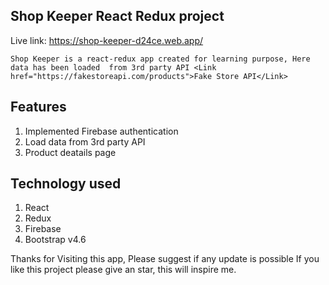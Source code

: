 ## Shop Keeper React Redux project

Live link: https://shop-keeper-d24ce.web.app/

`Shop Keeper is a react-redux app created for learning purpose, Here data has been loaded 
from 3rd party API <Link href="https://fakestoreapi.com/products">Fake Store API</Link>`




## Features
1. Implemented Firebase authentication
2. Load data from 3rd party API
3. Product deatails page


## Technology used

1. React 
2. Redux
3. Firebase
4. Bootstrap v4.6 





Thanks for Visiting this app, Please suggest if any update is possible
If you like this project please give an star, this will inspire me.